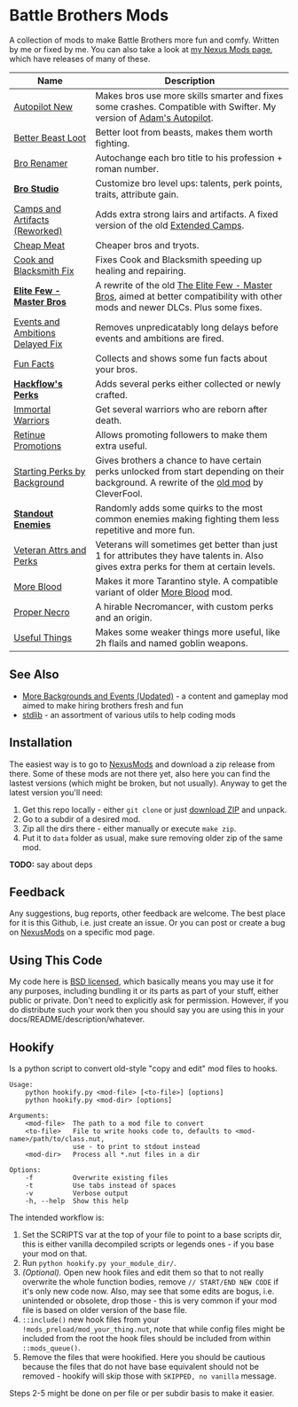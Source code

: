 # Battle Brothers Mods

A collection of mods to make Battle Brothers more fun and comfy. Written by me or fixed by me. You can also take a look at [my Nexus Mods page][nexus-mods], which have releases of many of these.

| Name | Description |
---|---
[Autopilot New](autopilot) | Makes bros use more skills smarter and fixes some crashes. Compatible with Swifter. My version of [Adam's Autopilot][autopilot-old].
[Better Beast Loot](mod_beast_loot) | Better loot from beasts, makes them worth fighting.
[Bro Renamer](renamer) | Autochange each bro title to his profession + roman number.
**[Bro Studio](bro_studio)** | Customize bro level ups: talents, perk points, traits, attribute gain.
[Camps and Artifacts (Reworked)](camps_and_artifacts) | Adds extra strong lairs and artifacts. A fixed version of the old [Extended Camps][camps-old].
[Cheap Meat](cheap_meat) | Cheaper bros and tryots.
[Cook and Blacksmith Fix](heal_repair_fix) | Fixes Cook and Blacksmith speeding up healing and repairing.
**[Elite Few - Master Bros](elite_few)** | A rewrite of the old [The Elite Few - Master Bros][elite-few-old], aimed at better compatibility with other mods and newer DLCs. Plus some fixes.
[Events and Ambitions Delayed Fix](events_delayed_fix) | Removes unpredicatably long delays before events and ambitions are fired.
[Fun Facts](fun_facts) | Collects and shows some fun facts about your bros.
**[Hackflow's Perks](hackflows_perks)** | Adds several perks either collected or newly crafted. 
[Immortal Warriors](immortal_warriors) | Get several warriors who are reborn after death.
[Retinue Promotions](retinue_ups) | Allows promoting followers to make them extra useful.
[Starting Perks by Background](background_perks) | Gives brothers a chance to have certain perks unlocked from start depending on their background. A rewrite of the [old mod][background-perks-old] by CleverFool.
**[Standout Enemies](standout_enemies)** | Randomly adds some quirks to the most common enemies making fighting them less repetitive and more fun.
[Veteran Attrs and Perks](mod_vap) | Veterans will sometimes get better than just 1 for attributes they have talents in. Also gives extra perks for them at certain levels.
[More Blood](more_blood) | Makes it more Tarantino style. A compatible variant of older [More Blood][more-blood-old] mod.
[Proper Necro](necro) | A hirable Necromancer, with custom perks and an origin.
[Useful Things](useful) | Makes some weaker things more useful, like 2h flails and named goblin weapons.

<!-- renamer -->


## See Also

- [More Backgrounds and Events (Updated)](https://github.com/Suor/battle-brothers-xbe) - a content and gameplay mod aimed to make hiring brothers fresh and fun
- [stdlib](https://github.com/Suor/battle-brothers-stdlib) - an assortment of various utils to help coding mods


## Installation

The easiest way is to go to [NexusMods][nexus-mods] and download a zip release from there. Some of these mods are not there yet, also here you can find the lastest versions (which might be broken, but not usually). Anyway to get the latest version you'll need:

1. Get this repo locally - either `git clone` or just [download ZIP][zip] and unpack.
2. Go to a subdir of a desired mod.
3. Zip all the dirs there - either manually or execute `make zip`.
4. Put it to `data` folder as usual, make sure removing older zip of the same mod.

**TODO:** say about deps


## Feedback

Any suggestions, bug reports, other feedback are welcome. The best place for it is this Github, i.e. just create an issue. Or you can post or create a bug on [NexusMods][nexus-mods] on a specific mod page.


## Using This Code

My code here is [BSD licensed](LICENSE), which basically means you may use it for any purposes, including bundling it or its parts as part of your stuff, either public or private. Don't need to explicitly ask for permission. However, if you do distribute such your work then you should say you are using this in your docs/README/description/whatever.


## Hookify

Is a python script to convert old-style "copy and edit" mod files to hooks.

```
Usage:
    python hookify.py <mod-file> [<to-file>] [options]
    python hookify.py <mod-dir> [options]

Arguments:
    <mod-file>  The path to a mod file to convert
    <to-file>   File to write hooks code to, defaults to <mod-name>/path/to/class.nut,
                use - to print to stdout instead
    <mod-dir>   Process all *.nut files in a dir

Options:
    -f          Overwrite existing files
    -t          Use tabs instead of spaces
    -v          Verbose output
    -h, --help  Show this help
```

The intended workflow is:

1. Set the SCRIPTS var at the top of your file to point to a base scripts dir, this is either vanilla decompiled scripts or legends ones - if you base your mod on that.
2. Run `python hookify.py your_module_dir/`.
3. *(Optional).* Open new hook files and edit them so that to not really overwrite the whole function bodies, remove `// START/END NEW CODE` if it's only new code now. Also, may see that some edits are bogus, i.e. unintended or obsolete, drop those - this is very common if your mod file is based on older version of the base file.
4. `::include()` new hook files from your `!mods_preload/mod_your_thing.nut`, note that while config files might be included from the root the hook files should be included from within `::mods_queue()`.
5. Remove the files that were hookified. Here you should be cautious because the files that do not have base equivalent should not be removed - hookify will skip those with `SKIPPED, no vanilla` message.

Steps 2-5 might be done on per file or per subdir basis to make it easier.


[nexus-mods]: https://www.nexusmods.com/battlebrothers/users/97435548?tab=user+files
[zip]: https://github.com/Suor/battle-brothers-mods/archive/refs/heads/master.zip

[autopilot-old]: https://www.nexusmods.com/battlebrothers/mods/62
[camps-old]: https://www.nexusmods.com/battlebrothers/mods/195
[elite-few-old]: https://www.nexusmods.com/battlebrothers/mods/253
[background-perks-old]: https://www.nexusmods.com/battlebrothers/mods/70
[more-blood-old]: https://www.nexusmods.com/battlebrothers/mods/28
